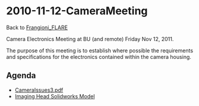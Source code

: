 # 2010-11-12-CameraMeeting
Back to [Frangioni_FLARE](Frangioni_FLARE.md)

Camera Electronics Meeting at BU (and remote) Friday Nov 12, 2011.

The purpose of this meeting is to establish where possible the requirements and specifications for the electronics contained within the camera housing.

## Agenda

 * [CameraIssues3.pdf](http://ohm.bu.edu/~hazen/Frangioni/Camera/CameraIssues3.pdf)
 * [Imaging Head Solidworks Model](http://ohm.bu.edu/~hazen/Frangioni/Camera/imaging%20head%20solidworks%202010-11-12.pdf)


